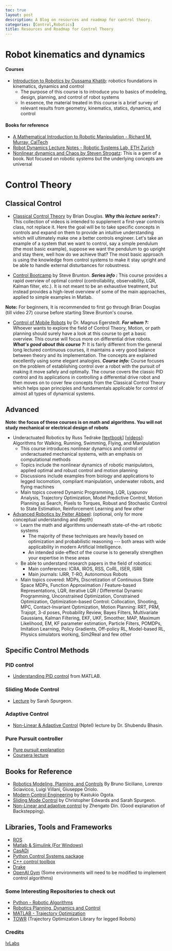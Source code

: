 ```yaml
---
toc: true
layout: post
description: A Blog on resources and roadmap for control theory.
categories: [Control,Robotics]
title: Resources and Roadmap for Control Theory
---
```


# Robot kinematics and dynamics

#### Courses
* [Introduction to Robotics by Oussama Khatib](https://see.stanford.edu/Course/CS223A): robotics foundations in kinematics, dynamics and control
  + The purpose of this course is to introduce you to basics of modeling, design, planning, and control of robot systems
  + In essence, the material treated in this course is a brief survey of relevant results from geometry, kinematics, statics, dynamics, and control

#### Books for reference
* [A Mathematical Introduction to Robotic Manipulation - Richard M. Murray, CalTech](https://www.cds.caltech.edu/~murray/books/MLS/pdf/mls94-complete.pdf)
* [Robot Dynamics Lecture Notes - Robotic Systems Lab, ETH Zurich](https://ethz.ch/content/dam/ethz/special-interest/mavt/robotics-n-intelligent-systems/rsl-dam/documents/RobotDynamics2017/RD_HS2017script.pdf)
* [Nonlinear dynamics and Chaos by Steven Strogatz](https://g.co/kgs/6azKcp): This is a gem of a book. Not focused on robotic systems but the underlying concepts are universal

# Control Theory
## Classical Control

* [Classical Control Theory](https://www.youtube.com/watch?v=oBc_BHxw78s&list=PLUMWjy5jgHK1NC52DXXrriwihVrYZKqjk) by Brian Douglas.
  **_Why this lecture series? :_**
This collection of videos is intended to supplement a first-year controls class, not replace it. Here the goal will be to take specific concepts in controls and expand on them to provide an intuitive understanding which will ultimately make one a better controls engineer.
Let's take an example of a system that we want to control, say a simple pendulum (the most basic example), suppose we want the pendulum to go upright and stay there, well how do we achieve that? The most basic approach is using the knowledge from control systems to make it stay upright and be able to handle external disturbances for robustness.

* [Control Bootcamp](https://www.youtube.com/playlist?list=PLMrJAkhIeNNR20Mz-VpzgfQs5zrYi085m) by Steve Brunton.
  **_Series info :_** This course provides a rapid overview of optimal control (controllability, observability, LQR, Kalman filter, etc.).  It is not meant to be an exhaustive treatment, but instead provides a high-level overview of some of the main approaches, applied to simple examples in Matlab.
  
**Note:**
For beginners, It is recommended to first go through Brian Douglas (till video 27) course before starting Steve Brunton's course.

* [Control of Mobile Robots](https://www.coursera.org/learn/mobile-robot/home/welcome) by Dr. Magnus Egerstedt.
  **_For whom ?:_** Whoever wants to explore the field of Control Theory, Motion, or path planning should surely have a look at this course to get a basic overview. This course will focus more on differential drive robots.
**_What's good about this course ?:_** It is fairly different from the general long lectured continuous courses, it maintains a very good balance between theory and its implementation. The concepts are explained excellently using some elegant analogies.
**_Course info:_** Course focuses on the problem of establishing control over a robot with the pursuit of making it move safely and optimally. The course covers the classic PID control and its applications in controlling a differential drive robot and then moves on to cover few concepts from the Classical Control Theory which helps span principles and fundamentals applicable for control of almost all types of dynamical systems.

## Advanced
**Note: the focus of these courses is on math and algorithms. You will not study mechanical or electrical design of robots**

* Underactuated Robotics by Russ Tedrake [[textbook](http://underactuated.csail.mit.edu/)] [[videos](https://www.youtube.com/channel/UChfUOAhz7ynELF-s_1LPpWg/playlists)]: Algorithms for Walking, Running, Swimming, Flying, and Manipulation 
  + This course introduces nonlinear dynamics and control of underactuated mechanical systems, with an emphasis on computational methods 
  + Topics include the nonlinear dynamics of robotic manipulators, applied optimal and robust control and motion planning 
  + Discussions include examples from biology and applications to legged locomotion, compliant manipulation, underwater robots, and flying machines
  + Main topics covered Dynamic Programming, LQR, Lyapunov Analysis, Trajectory Optimization, Model Predictive Control, Motion Planning as Search, Pixels to Torques, Robust and Stochastic Control to State Estimation, Reinforcement Learning and few other
* [Advanced Robotics by Peiter Abbeel](https://people.eecs.berkeley.edu/~pabbeel/cs287-fa19/): (optional, only for more conceptual understanding and depth) 
  + Learn the math and algorithms underneath state-of-the-art robotic systems
    - The majority of these techniques are heavily based on optimization and probabilistic reasoning --- both areas with wide applicability in modern Artificial Intelligence. 
    - An intended side-effect of the course is to generally strengthen your expertise in these areas
  + Be able to understand research papers in the field of robotics:
    - Main conferences: ICRA, IROS, RSS, CoRL, ISER, ISRR
    - Main journals: IJRR, T-RO, Autonomous Robots
  + Main topics covered: MDPs, Discretization of Continuous State Space MDPs, Function Approximation / Feature-based Representations, LQR, iterative LQR / Differential Dynamic Programming, Unconstrained Optimization, Constrained Optimization, Optimization-based Control: Collocation, Shooting, MPC, Contact-Invariant Optimization, Motion Planning: RRT, PRM, Trajopt, 3-d poses, Probability Review, Bayes Filters, Multivariate Gaussians, Kalman Filtering, EKF, UKF, Smoother, MAP, Maximum Likelihood, EM, KF parameter estimation, Particle Filters, POMDPs, Imitation Learning, Policy Gradients, Off-policy RL, Model-based RL, Physics simulators working, Sim2Real and few other

## Specific Control Methods

### PID control

* [Understanding PID control](https://www.youtube.com/watch?v=wkfEZmsQqiA&list=PLn8PRpmsu08pQBgjxYFXSsODEF3Jqmm-y) from MATLAB.

### Sliding Mode Control

* [Lecture](https://www.youtube.com/watch?v=v2CNRxG081w&list=PLJmxjP-2T4kthW4VjZn033DYF7Kp_ndt3) by Sarah Spurgeon.
 
### Adaptive Control

* [Non-Linear & Adaptive Control](https://nptel.ac.in/courses/108/102/108102113/) (Nptel) lecture by Dr. Shubendu Bhasin.

### Pure Pursuit controller

* [Pure pursuit explanation](https://www.ri.cmu.edu/pub_files/pub3/coulter_r_craig_1992_1/coulter_r_craig_1992_1.pdf)
* [Coursera lecture](https://www.coursera.org/lecture/intro-self-driving-cars/lesson-2-geometric-lateral-control-pure-pursuit-44N7x)


## Books for Reference

* [Robotics Modeling, Planning, and Controls](https://books.google.co.in/books/about/Robotics.html?id=VsTOQOnQjCAC&printsec=frontcover&source=kp_read_button&redir_esc=y#v=onepage&q&f=false) By Bruno Siciliano, Lorenzo Sciavicco, Luigi Villani, Giuseppe Oriolo. 
* [Modern Control Engineering](http://sharif.edu/~salarieh/Downloads/Modern%20Control%20Engineering%205th%20Edition.pdf) by Kastukio Ogota.
* [Sliding Mode Control](https://books.google.co.in/books?hl=en&lr=&id=8U1ZDwAAQBAJ&oi=fnd&pg=PP1&dq=sarah+spurgeon+sliding+mode+control&ots=IwTbn51TCr&sig=1jw8ajRiCB2PQLp1iY7kHT6bAsk#v=onepage&q=sarah%20spurgeon%he20sliding%20mode%20control&f=false) by Christopher Edwards and Sarah Spurgeon.
* [Non-Linear and adaptive control](https://books.google.co.in/books/about/Nonlinear_and_Adaptive_Control_Systems.html?id=fygdICP0g0kC&redir_esc=y) by Zhengato Din. (Good explanation of Backstepping).


## Libraries, Tools and Frameworks

* [ROS](https://www.ros.org/)
* [Matlab & Simulink (For Windows)](https://in.mathworks.com/)
* [CasADi](https://web.casadi.org/)
* [Python Control Systems package](https://python-control.readthedocs.io/en/0.8.3/)
* [C++ control toolbox](https://github.com/ethz-adrl/control-toolbox)
* [Drake](https://drake.mit.edu/)
* [OpenAI Gym](http://gym.openai.com/) (Some environments will need to be modified to implement control algorithms)


### Some Interesting Repositories to check out

* [Python - Robotic Algorithms](https://github.com/AtsushiSakai/PythonRobotics)
* [Robotics Planning, Dynamics and Control](https://github.com/YashBansod/Robotics-Planning-Dynamics-and-Control)
* [MATLAB - Trajectory Optimization](https://github.com/MatthewPeterKelly/OptimTraj)
* [TOWR](https://github.com/ethz-adrl/towr) (Trajectory Optimization Library for legged Robots)

### Credits
[IvLabs](https://ivlabs.github.io/resources/)
